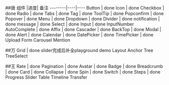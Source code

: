 ##唐
组件    |进度| 备注
--------|----|----
Button  |  done
Icon  |  done
Checkbox  |  done
Radio  |  done
Tabs | done
Tag | done
ToolTip | done
Popconfirm | done
Popover | done
Menu | done
Dropdown | done
Divider | done
notification | done
message | done
Select | done
Input | done
InputNumber
AutoComplete | done
Affix | done
Cascader | done
BackTop | done
Modal | done
Alert | done
Calendar | done
DatePicker | done
TimePicker | done
Upload
Form
Carousel
Mention

##万
Grid | done slider完成后补全playground demo
Layout
Anchor
Tree
TreeSelect

##王
Rate  |  done
Pagination  |  done
Avatar  |  done
Badge  |  done
Breadcrumb |  done
Card  | done
Collapse | done
Spin | done
Switch | done
Steps | done
Progress
Slider
Table
Timeline
Transfer
